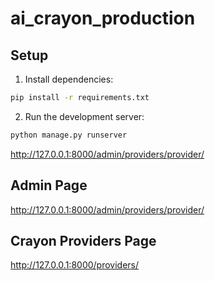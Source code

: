 # ai_crayon_production

## Setup

1. Install dependencies:

```bash
pip install -r requirements.txt
```

2. Run the development server:

```bash
python manage.py runserver
```

http://127.0.0.1:8000/admin/providers/provider/

## Admin Page

http://127.0.0.1:8000/admin/providers/provider/

## Crayon Providers Page

http://127.0.0.1:8000/providers/
